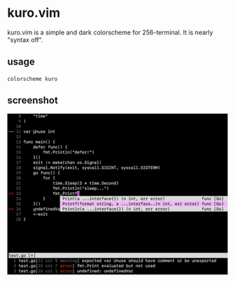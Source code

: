 # kuro.vim

kuro.vim is a simple and dark colorscheme for 256-terminal.
It is nearly "syntax off".

## usage

```
colorscheme kuro
```

## screenshot

![kuro.vim](https://github.com/tomotargz/kuro.vim/blob/master/screenshot/kuro.png)
